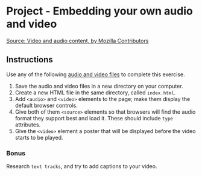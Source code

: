# Project - Embedding your own audio and video

[Source: Video and audio content, by Mozilla Contributors](https://developer.mozilla.org/en-US/docs/Learn/HTML/Multimedia_and_embedding/Video_and_audio_content)

## Instructions

Use any of the following [audio and video files](https://github.com/mdn/learning-area/tree/master/html/multimedia-and-embedding/video-and-audio-content) to complete this exercise.

1. Save the audio and video files in a new directory on your computer.
2. Create a new HTML file in the same directory, called `index.html`.
3. Add `<audio>` and `<video>` elements to the page; make them display the default browser controls.
4. Give both of them `<source>` elements so that browsers will find the audio format they support best and load it. These should include `type` attributes.
5. Give the `<video>` element a poster that will be displayed before the video starts to be played.

### Bonus

Research `text tracks`, and try to add captions to your video.